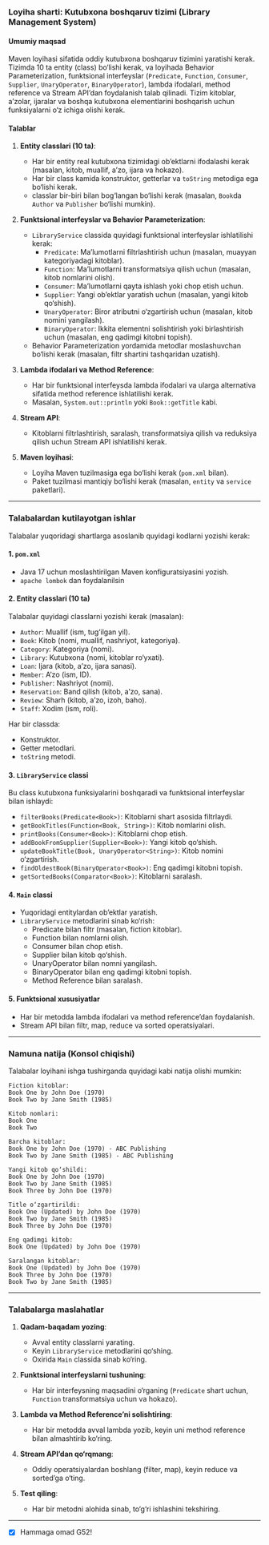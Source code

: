 ### Loyiha sharti: Kutubxona boshqaruv tizimi (Library Management System)

#### Umumiy maqsad
Maven loyihasi sifatida oddiy kutubxona boshqaruv tizimini yaratishi kerak. Tizimda 10 ta entity (class) bo‘lishi kerak, va loyihada Behavior Parameterization, funktsional interfeyslar (`Predicate`, `Function`, `Consumer`, `Supplier`, `UnaryOperator`, `BinaryOperator`), lambda ifodalari, method reference va Stream API’dan foydalanish talab qilinadi. Tizim kitoblar, a’zolar, ijaralar va boshqa kutubxona elementlarini boshqarish uchun funksiyalarni o‘z ichiga olishi kerak.

#### Talablar
1. **Entity classlari (10 ta)**:
   - Har bir entity real kutubxona tizimidagi ob’ektlarni ifodalashi kerak (masalan, kitob, muallif, a’zo, ijara va hokazo).
   - Har bir class kamida konstruktor, getterlar va `toString` metodiga ega bo‘lishi kerak.
   - classlar bir-biri bilan bog‘langan bo‘lishi kerak (masalan, `Book`da `Author` va `Publisher` bo‘lishi mumkin).

2. **Funktsional interfeyslar va Behavior Parameterization**:
   - `LibraryService` classida quyidagi funktsional interfeyslar ishlatilishi kerak:
     - `Predicate`: Ma’lumotlarni filtrlashtirish uchun (masalan, muayyan kategoriyadagi kitoblar).
     - `Function`: Ma’lumotlarni transformatsiya qilish uchun (masalan, kitob nomlarini olish).
     - `Consumer`: Ma’lumotlarni qayta ishlash yoki chop etish uchun.
     - `Supplier`: Yangi ob’ektlar yaratish uchun (masalan, yangi kitob qo‘shish).
     - `UnaryOperator`: Biror atributni o‘zgartirish uchun (masalan, kitob nomini yangilash).
     - `BinaryOperator`: Ikkita elementni solishtirish yoki birlashtirish uchun (masalan, eng qadimgi kitobni topish).
   - Behavior Parameterization yordamida metodlar moslashuvchan bo‘lishi kerak (masalan, filtr shartini tashqaridan uzatish).

3. **Lambda ifodalari va Method Reference**:
   - Har bir funktsional interfeysda lambda ifodalari va ularga alternativa sifatida method reference ishlatilishi kerak.
   - Masalan, `System.out::println` yoki `Book::getTitle` kabi.

4. **Stream API**:
   - Kitoblarni filtrlashtirish, saralash, transformatsiya qilish va reduksiya qilish uchun Stream API ishlatilishi kerak.

5. **Maven loyihasi**:
   - Loyiha Maven tuzilmasiga ega bo‘lishi kerak (`pom.xml` bilan).
   - Paket tuzilmasi mantiqiy bo‘lishi kerak (masalan, `entity` va `service` paketlari).

---

### Talabalardan kutilayotgan ishlar
Talabalar yuqoridagi shartlarga asoslanib quyidagi kodlarni yozishi kerak:

#### 1. `pom.xml`
- Java 17 uchun moslashtirilgan Maven konfiguratsiyasini yozish.
- `apache lombok` dan foydalanilsin

#### 2. Entity classlari (10 ta)
Talabalar quyidagi classlarni yozishi kerak (masalan):
- `Author`: Muallif (ism, tug‘ilgan yil).
- `Book`: Kitob (nomi, muallif, nashriyot, kategoriya).
- `Category`: Kategoriya (nomi).
- `Library`: Kutubxona (nomi, kitoblar ro‘yxati).
- `Loan`: Ijara (kitob, a’zo, ijara sanasi).
- `Member`: A’zo (ism, ID).
- `Publisher`: Nashriyot (nomi).
- `Reservation`: Band qilish (kitob, a’zo, sana).
- `Review`: Sharh (kitob, a’zo, izoh, baho).
- `Staff`: Xodim (ism, roli).

Har bir classda:
- Konstruktor.
- Getter metodlari.
- `toString` metodi.

#### 3. `LibraryService` classi
Bu class kutubxona funksiyalarini boshqaradi va funktsional interfeyslar bilan ishlaydi:
- `filterBooks(Predicate<Book>)`: Kitoblarni shart asosida filtrlaydi.
- `getBookTitles(Function<Book, String>)`: Kitob nomlarini olish.
- `printBooks(Consumer<Book>)`: Kitoblarni chop etish.
- `addBookFromSupplier(Supplier<Book>)`: Yangi kitob qo‘shish.
- `updateBookTitle(Book, UnaryOperator<String>)`: Kitob nomini o‘zgartirish.
- `findOldestBook(BinaryOperator<Book>)`: Eng qadimgi kitobni topish.
- `getSortedBooks(Comparator<Book>)`: Kitoblarni saralash.

#### 4. `Main` classi
- Yuqoridagi entitylardan ob’ektlar yaratish.
- `LibraryService` metodlarini sinab ko‘rish:
  - Predicate bilan filtr (masalan, fiction kitoblar).
  - Function bilan nomlarni olish.
  - Consumer bilan chop etish.
  - Supplier bilan kitob qo‘shish.
  - UnaryOperator bilan nomni yangilash.
  - BinaryOperator bilan eng qadimgi kitobni topish.
  - Method Reference bilan saralash.

#### 5. Funktsional xususiyatlar
- Har bir metodda lambda ifodalari va method reference’dan foydalanish.
- Stream API bilan filtr, map, reduce va sorted operatsiyalari.

---

### Namuna natija (Konsol chiqishi)
Talabalar loyihani ishga tushirganda quyidagi kabi natija olishi mumkin:
```
Fiction kitoblar:
Book One by John Doe (1970)
Book Two by Jane Smith (1985)

Kitob nomlari:
Book One
Book Two

Barcha kitoblar:
Book One by John Doe (1970) - ABC Publishing
Book Two by Jane Smith (1985) - ABC Publishing

Yangi kitob qo‘shildi:
Book One by John Doe (1970)
Book Two by Jane Smith (1985)
Book Three by John Doe (1970)

Title o‘zgartirildi:
Book One (Updated) by John Doe (1970)
Book Two by Jane Smith (1985)
Book Three by John Doe (1970)

Eng qadimgi kitob:
Book One (Updated) by John Doe (1970)

Saralangan kitoblar:
Book One (Updated) by John Doe (1970)
Book Three by John Doe (1970)
Book Two by Jane Smith (1985)
```

---

### Talabalarga maslahatlar
1. **Qadam-baqadam yozing**:
   - Avval entity classlarni yarating.
   - Keyin `LibraryService` metodlarini qo‘shing.
   - Oxirida `Main` classida sinab ko‘ring.

2. **Funktsional interfeyslarni tushuning**:
   - Har bir interfeysning maqsadini o‘rganing (`Predicate` shart uchun, `Function` transformatsiya uchun va hokazo).

3. **Lambda va Method Reference’ni solishtiring**:
   - Har bir metodda avval lambda yozib, keyin uni method reference bilan almashtirib ko‘ring.

4. **Stream API’dan qo‘rqmang**:
   - Oddiy operatsiyalardan boshlang (filter, map), keyin reduce va sorted’ga o‘ting.

5. **Test qiling**:
   - Har bir metodni alohida sinab, to‘g‘ri ishlashini tekshiring.

---
- [x]  Hammaga omad G52!

